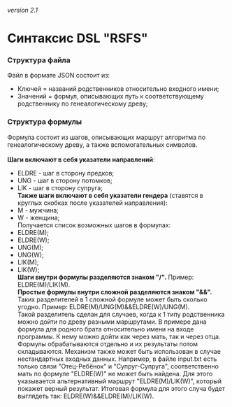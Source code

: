 *version 2.1*

# Синтаксис DSL "RSFS"

### Структура файла
Файл в формате JSON состоит из:
  - Ключей = названий родственников относительно входного имени;
  - Значений = формул, описывающих путь к соответствующему родственнику по генеалогическому древу;

### Структура формулы
Формула состоит из шагов, описывающих маршрут алгоритма по генеалогическому древу, а также вспомогательных символов. <br>
<br>
**Шаги включают в себя указатели направлений**: <br>
 - ELDRE - шаг в сторону предков;
 - UNG - шаг в сторону потомков;
 - LIK - шаг в сторону супруга; <br>
**Также шаги включают в себя указатели гендера** (ставятся в круглых скобках после указателей направления): <br>
 - M - мужчина;
 - W - женщина; <br>
Получается список возможных шагов в формулах: <br>
 - ELDRE(M);
 - ELDRE(W);
 - UNG(M);
 - UNG(W);
 - LIK(M);
 - LIK(W); <br>
**Шаги внутри формулы разделяются знаком "/".** Пример: ELDRE(M)/LIK(M). <br>
**Простые формулы внутри сложной разделяются знаком "&&".** Таких разделителей в 1 сложной формуле может быть сколько угодно. Пример: ELDRE(M)/UNG(M)&&ELDRE(W)/UNG(M). <br>
Такой разделитель сделан для случаев, когда к 1 типу родственника можно дойти по древу разными маршрутами. В примере дана формула для родного брата относительно имени на входе программы. К нему можно дойти как через мать, так и через отца. Формулы обрабатываются отдельно и их результаты потом складываются. Механизм также может быть использован в случае нестандартных входных данных. Например, в файле input.txt есть только связи "Отец-Ребёнок" и "Супруг-Супруга", соответственно мать по формуле "ELDRE(W)" не может быть найдена. Для этого указывается альтернативный маршрут "ELDRE(M)/LIK(W)", который покажет верный результат. Итоговая формула для этого случа будет выглядеть так: ELDRE(W)&&ELDRE(M)/LIK(W).

